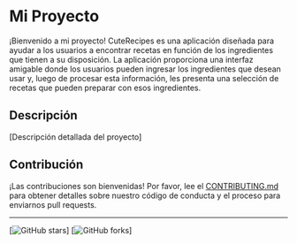 # Mi Proyecto

¡Bienvenido a mi proyecto! CuteRecipes es una aplicación diseñada para ayudar a los usuarios a encontrar recetas  en función de los ingredientes que tienen a su disposición. La aplicación proporciona una interfaz amigable donde los usuarios pueden ingresar los ingredientes que desean usar y, luego de procesar esta información, les presenta una selección de recetas que pueden preparar con esos ingredientes.

## Descripción

[Descripción detallada del proyecto]


## Contribución

¡Las contribuciones son bienvenidas! Por favor, lee el [CONTRIBUTING.md](CONTRIBUTING.md) para obtener detalles sobre nuestro código de conducta y el proceso para enviarnos pull requests.


---

[![GitHub stars](https://img.shields.io/github/stars/tu_usuario/tu_proyecto.svg?style=social)]
[![GitHub forks](https://img.shields.io/github/forks/tu_usuario/tu_proyecto.svg?style=social)]
